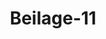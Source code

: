 ---  
schema: default  
title: Beilage-11  
organization: Team Charlie  
notes: "<p>§.1</p><p>Copie d'une Dépêche ministérielle à Son Exc. Mr. le Baron d'ANSTETT etc. etc.,

en date de St.-Pétersbourg, le 30 Janvier 1826.

Par mes circulaires en date du 27 Décembre au 22 Janvier, j'ai informé tous

les Ambassadeurs, Ministres et Agens de Sa Majesté Impériale, de l’institution et

de la poursuite des enquêtes, que nécessitaient les évènemens survenus à St.-Pé

tersbourg le 26 Décembre 1825 et aux environs de Kiew le 15 Janvier 1826.

Par le moyen de ces enquêtes on a déjà réussi à constater des faits, qui

dévoilent les plans successifs des conspirateurs et qui se trouvent relatés dans

l'apperçu sommaire ci-joint que je vous communique d'ordre de Sa Majesté Impé

riale et que vous voudrez bien porter à la connaissance de la Sérénissime Confé

dération Germanique.

Elle partagera toute l’horreur que doivent inspirer les projets des chefs de

cette trâme odieuse, mais elle partagera aussi la consolation que nous avons

éprouvée, en voyant à la fois et le nombre si peu considérable des grands crimi

nels et l'impuissance, où ils ont toujours été d’accomplir leurs funestes desseins,

et finalement leurs plans même, qui ne pouvaient réussir soit par leur absur

dité, soit par les sentimens dont la nation et l’armée Russes ont dans ces der

nières circonstances encore, renouvelé les témoignages aussi unanimes qu’ ho

norables.

Recevez, eto.

(Signé.) Nesselrode.</p>"  
resources:  
- format: png  
  name: Page66[1].png  
  url: ../../Protokolle_BV_18_1826/Beilage-11/Page66[1].png  
category:   
  - Protokolle_BV_18_1826  
maintainer: Tao Luo  
maintainer_email: t.luo.21@abdn.ac.uk  
---
